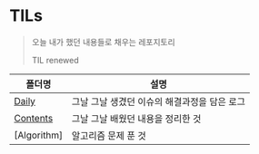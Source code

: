 # TILs

> 오늘 내가 했던 내용들로 채우는 레포지토리
>
> TIL renewed

| 폴더명               | 설명                                         |
| -------------------- | -------------------------------------------- |
| [Daily](Daily)       | 그날 그날 생겼던 이슈의 해결과정을 담은 로그 |
| [Contents](Contents) | 그날 그날 배웠던 내용을 정리한 것            |
| [Algorithm] | 알고리즘 문제 푼 것            |
 
